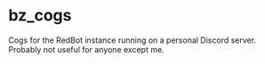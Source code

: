 # bz_cogs
Cogs for the RedBot instance running on a personal Discord server.
Probably not useful for anyone except me.